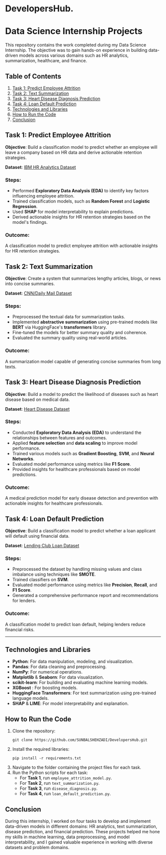 # DevelopersHub.

# Data Science Internship Projects

This repository contains the work completed during my Data Science Internship. The objective was to gain hands-on experience in building data-driven models across various domains such as HR analytics, summarization, healthcare, and finance.

## Table of Contents

1. [Task 1: Predict Employee Attrition](#task-1-predict-employee-attrition)
2. [Task 2: Text Summarization](#task-2-text-summarization)
3. [Task 3: Heart Disease Diagnosis Prediction](#task-3-heart-disease-diagnosis-prediction)
4. [Task 4: Loan Default Prediction](#task-4-loan-default-prediction)
5. [Technologies and Libraries](#technologies-and-libraries)
6. [How to Run the Code](#how-to-run-the-code)
7. [Conclusion](#conclusion)

## Task 1: Predict Employee Attrition

**Objective**: Build a classification model to predict whether an employee will leave a company based on HR data and derive actionable retention strategies.

**Dataset**: [IBM HR Analytics Dataset](https://www.kaggle.com/datasets/arnabchaki/ibm-hr-analytics)

### Steps:
- Performed **Exploratory Data Analysis (EDA)** to identify key factors influencing employee attrition.
- Trained classification models, such as **Random Forest** and **Logistic Regression**.
- Used **SHAP** for model interpretability to explain predictions.
- Derived actionable insights for HR retention strategies based on the model's findings.

### Outcome:
A classification model to predict employee attrition with actionable insights for HR retention strategies.

## Task 2: Text Summarization

**Objective**: Create a system that summarizes lengthy articles, blogs, or news into concise summaries.

**Dataset**: [CNN/Daily Mail Dataset](https://www.kaggle.com/datasets/cnn/daily-mail)

### Steps:
- Preprocessed the textual data for summarization tasks.
- Implemented **abstractive summarization** using pre-trained models like **BERT** via HuggingFace's **transformers** library.
- Fine-tuned the models for better summary quality and coherence.
- Evaluated the summary quality using real-world articles.

### Outcome:
A summarization model capable of generating concise summaries from long texts.

## Task 3: Heart Disease Diagnosis Prediction

**Objective**: Build a model to predict the likelihood of diseases such as heart disease based on medical data.

**Dataset**:  [Heart Disease Dataset](https://www.kaggle.com/datasets/ronitf/heart-disease-uci)

### Steps:
- Conducted **Exploratory Data Analysis (EDA)** to understand the relationships between features and outcomes.
- Applied **feature selection** and **data scaling** to improve model performance.
- Trained various models such as **Gradient Boosting**, **SVM**, and **Neural Networks**.
- Evaluated model performance using metrics like **F1 Score**.
- Provided insights for healthcare professionals based on model predictions.

### Outcome:
A medical prediction model for early disease detection and prevention with actionable insights for healthcare professionals.

## Task 4: Loan Default Prediction

**Objective**: Build a classification model to predict whether a loan applicant will default using financial data.

**Dataset**: [Lending Club Loan Dataset](https://www.kaggle.com/datasets/wordsforthewise/lending-club)

### Steps:
- Preprocessed the dataset by handling missing values and class imbalance using techniques like **SMOTE**.
- Trained classifiers on  **SVM**.
- Evaluated model performance using metrics like **Precision**, **Recall**, and **F1 Score**.
- Generated a comprehensive performance report and recommendations for lenders.

### Outcome:
A classification model to predict loan default, helping lenders reduce financial risks.

---

## Technologies and Libraries

- **Python**: For data manipulation, modeling, and visualization.
- **Pandas**: For data cleaning and preprocessing.
- **NumPy**: For numerical operations.
- **Matplotlib** & **Seaborn**: For data visualization.
- **scikit-learn**: For building and evaluating machine learning models.
- **XGBoost** : For boosting models.
- **HuggingFace Transformers**: For text summarization using pre-trained language models.
- **SHAP** & **LIME**: For model interpretability and explanation.

## How to Run the Code

1. Clone the repository:
   ```
   git clone https://github.com/SUNBALSHEHZADI/DevelopersHub.git
   
   ```
2. Install the required libraries:
   ```
   pip install -r requirements.txt
   ```
3. Navigate to the folder containing the project files for each task.
4. Run the Python scripts for each task:
   - For **Task 1**, run `employee_attrition_model.py`.
   - For **Task 2**, run `text_summarization.py`.
   - For **Task 3**, run `disease_diagnosis.py`.
   - For **Task 4**, run `loan_default_prediction.py`.

## Conclusion

During this internship, I worked on four tasks to develop and implement data-driven models in different domains: HR analytics, text summarization, disease prediction, and financial prediction. These projects helped me hone my skills in machine learning, data preprocessing, and model interpretability, and I gained valuable experience in working with diverse datasets and problem domains.
